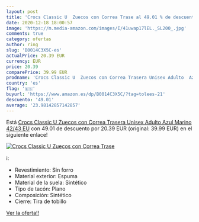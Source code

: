 ```yaml
---
layout: post
title: 'Crocs Classic U  Zuecos con Correa Trase al 49.01 % de descuento'
date: 2020-12-18 18:00:57
image: 'https://m.media-amazon.com/images/I/41uwap17lEL._SL200_.jpg'
comments: true
category: ofertas
author: ring
slug: 'B0014C3X5C-es'
actualPrice: 20.39 EUR
currency: EUR
price: 20.39
comparePrice: 39.99 EUR
prodname: 'Crocs Classic U  Zuecos con Correa Trasera Unisex Adulto  Azul Marino  42/43 EU'
country: 'es'
flag: '🇪🇸'
buyurl: 'https://www.amazon.es/dp/B0014C3X5C/?tag=tolees-21'
descuento: '49.01'
average: '23.98142857142857'
---
```


Está [Crocs Classic U  Zuecos con Correa Trasera Unisex Adulto  Azul Marino  42/43 EU](https://www.amazon.es/dp/B0014C3X5C/?tag=tolees-21) con 49.01 de descuento por 20.39 EUR (original: 39.99 EUR) en el siguiente enlace!

[![Crocs Classic U  Zuecos con Correa Trase](https://m.media-amazon.com/images/I/41uwap17lEL._SL200_.jpg)](https://www.amazon.es/dp/B0014C3X5C/?tag=tolees-21)

ℹ️:

- Revestimiento: Sin forro
- Material exterior: Espuma
- Material de la suela: Sintético
- Tipo de tacón: Plano
- Composición: Sintético
- Cierre: Tira de tobillo

[Ver la oferta!!](https://www.amazon.es/dp/B0014C3X5C/?tag=tolees-21)
